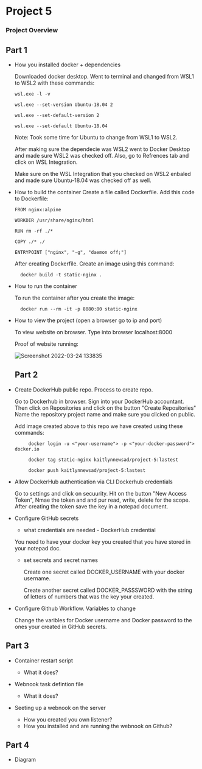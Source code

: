 # Project 5



### Project Overview 

## Part 1

- How you installed docker + dependencies

  Downloaded docker desktop. Went to terminal and changed from WSL1 to WSL2 with these commands:
 
      wsl.exe -l -v
  
      wsl.exe --set-version Ubuntu-18.04 2
  
      wsl.exe --set-default-version 2
  
      wsl.exe --set-default Ubuntu-18.04
      
    Note: Took some time for Ubuntu to change from WSL1 to WSL2.
  
  After making sure the dependecie was WSL2 went to Docker Desktop and made sure WSL2 was checked off. Also, go to Refrences tab and click on WSL Integration.
  
  Make sure on the WSL Integration that you checked on WSL2 enbaled and made sure Ubuntu-18.04 was checked off as well.
  
- How to build the container
  Create a file called Dockerfile. Add this code to Dockerfile:
   
      FROM nginx:alpine

      WORKDIR /usr/share/nginx/html

      RUN rm -rf ./*

      COPY ./* ./

      ENTRYPOINT ["nginx", "-g", "daemon off;"]
    
   After creating Dockerfile. Create an image using this command: 
   
        docker build -t static-nginx . 
  
- How to run the container

  To run the container after you create the image:
  
        docker run --rm -it -p 8080:80 static-nginx

- How to view the project (open a browser go to ip and port)

  To view website on browser. Type into browser localhost:8000
  
  Proof of website running: 
  
  ![Screenshot 2022-03-24 133835](https://user-images.githubusercontent.com/56359938/159978541-7a28b342-98c8-4089-96b2-59732ccc1805.png)
  
  ## Part 2
  
 - Create DockerHub public repo. Process to create repo.
 
      Go to Dockerhub in browser. Sign into your DockerHub accountant. Then click on Repositories and click on the button "Create Repositories" Name the      repository project name and make sure you clicked on public. 
      
    Add image created above to this repo we have created using these commands:
    
            docker login -u <"your-username"> -p <"your-docker-password"> docker.io
    
            docker tag static-nginx kaitlynnewsad/project-5:lastest
            
            docker push kaitlynnewsad/project-5:lastest
    


- Allow DockerHub authentication via CLI Dockerhub credentials
 
     Go to settings and click on secuurity. Hit on the button "New Access Token", Nmae the token and and pur read, write, delete for the scope. After creating the token save the key in a notepad document. 

 - Configure GitHub secrets
      - what credentials are needed - DockerHub credential
     
      You need to have your docker key you created that you have stored in your notepad doc.
      
     
      - set secrets and secret names
      
        Create one secret called DOCKER_USERNAME with your docker username.
        
        Create another secret called DOCKER_PASSSWORD with the string of letters of numbers that was the key your created.

 - Configure Github Workflow. Variables to change
 
    Change the varibles for Docker username and Docker password to the ones your created in GitHub secrets.
    

## Part 3

- Container restart script
    - What it does?

- Webnook task defintion file
    - What it does?

- Seeting up a webnook on the server
    - How you created you own listener?
    - How you installed and are running the webnook on Github?


## Part 4
- Diagram 




